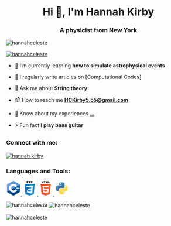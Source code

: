 <h1 align="center">Hi 👋, I'm Hannah Kirby</h1>
<h3 align="center">A physicist from New York</h3>

<p align="left"> <img src="https://komarev.com/ghpvc/?username=hannahceleste&label=Profile%20views&color=0e75b6&style=flat" alt="hannahceleste" /> </p>

<p align="left"> <a href="https://github.com/ryo-ma/github-profile-trophy"><img src="https://github-profile-trophy.vercel.app/?username=hannahceleste" alt="hannahceleste" /></a> </p>

- 🌱 I’m currently learning **how to simulate astrophysical events**

- 📝 I regularly write articles on [Computational Codes]

- 💬 Ask me about **String theory**

- 📫 How to reach me **HCKirby5.55@gmail.com**

- 📄 Know about my experiences [...](...)

- ⚡ Fun fact **I play bass guitar**

<h3 align="left">Connect with me:</h3>
<p align="left">
<a href="https://linkedin.com/in/hannah kirby" target="blank"><img align="center" src="https://raw.githubusercontent.com/rahuldkjain/github-profile-readme-generator/master/src/images/icons/Social/linked-in-alt.svg" alt="hannah kirby" height="30" width="40" /></a>
</p>

<h3 align="left">Languages and Tools:</h3>
<p align="left"> <a href="https://www.w3schools.com/cpp/" target="_blank" rel="noreferrer"> <img src="https://raw.githubusercontent.com/devicons/devicon/master/icons/cplusplus/cplusplus-original.svg" alt="cplusplus" width="40" height="40"/> </a> <a href="https://www.w3schools.com/css/" target="_blank" rel="noreferrer"> <img src="https://raw.githubusercontent.com/devicons/devicon/master/icons/css3/css3-original-wordmark.svg" alt="css3" width="40" height="40"/> </a> <a href="https://www.w3.org/html/" target="_blank" rel="noreferrer"> <img src="https://raw.githubusercontent.com/devicons/devicon/master/icons/html5/html5-original-wordmark.svg" alt="html5" width="40" height="40"/> </a> <a href="https://www.python.org" target="_blank" rel="noreferrer"> <img src="https://raw.githubusercontent.com/devicons/devicon/master/icons/python/python-original.svg" alt="python" width="40" height="40"/> </a> </p>

<p><img align="left" src="https://github-readme-stats.vercel.app/api/top-langs?username=hannahceleste&show_icons=true&locale=en&layout=compact" alt="hannahceleste" /></p>

<p>&nbsp;<img align="center" src="https://github-readme-stats.vercel.app/api?username=hannahceleste&show_icons=true&locale=en" alt="hannahceleste" /></p>

<p><img align="center" src="https://github-readme-streak-stats.herokuapp.com/?user=hannahceleste&" alt="hannahceleste" /></p>
